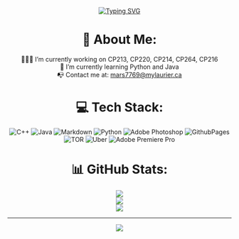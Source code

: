 <div align="center">

[![Typing SVG](https://readme-typing-svg.demolab.com?font=Times+New+Roman&weight=800&size=50&duration=4500&pause=1000&color=920000&background=FFFFFF00&center=true&vCenter=true&width=435&lines=Michael+Marsillo)](https://git.io/typing-svg)

# 💫 About Me:
👨🏼‍🏭 I’m currently working on CP213, CP220, CP214, CP264, CP216<br>📖 I’m currently learning Python and Java<br>📭 Contact me at: mars7769@mylaurier.ca


# 💻 Tech Stack:
![C++](https://img.shields.io/badge/c++-%2300599C.svg?style=for-the-badge&logo=c%2B%2B&logoColor=white) ![Java](https://img.shields.io/badge/java-%23ED8B00.svg?style=for-the-badge&logo=openjdk&logoColor=white) ![Markdown](https://img.shields.io/badge/markdown-%23000000.svg?style=for-the-badge&logo=markdown&logoColor=white) ![Python](https://img.shields.io/badge/python-3670A0?style=for-the-badge&logo=python&logoColor=ffdd54) ![Adobe Photoshop](https://img.shields.io/badge/adobe%20photoshop-%2331A8FF.svg?style=for-the-badge&logo=adobe%20photoshop&logoColor=white) ![GithubPages](https://img.shields.io/badge/github%20pages-121013?style=for-the-badge&logo=github&logoColor=white) ![TOR](https://img.shields.io/badge/tor-%237E4798.svg?style=for-the-badge&logo=tor-project&logoColor=white) ![Uber](https://img.shields.io/badge/Uber-%23000000.svg?style=for-the-badge&logo=Uber&logoColor=white) ![Adobe Premiere Pro](https://img.shields.io/badge/Adobe%20Premiere%20Pro-9999FF.svg?style=for-the-badge&logo=Adobe%20Premiere%20Pro&logoColor=white)
# 📊 GitHub Stats:
![](https://github-readme-stats.vercel.app/api?username=michaelmarsillo&theme=dark&hide_border=false&include_all_commits=false&count_private=false)<br/>
![](https://github-readme-streak-stats.herokuapp.com/?user=michaelmarsillo&theme=dark&hide_border=false)<br/>
![](https://github-readme-stats.vercel.app/api/top-langs/?username=michaelmarsillo&theme=dark&hide_border=false&include_all_commits=false&count_private=false&layout=compact)

---
[![](https://visitcount.itsvg.in/api?id=michaelmarsillo&icon=7&color=1)](https://visitcount.itsvg.in)

<!-- Proudly created with GPRM ( https://gprm.itsvg.in ) -->
